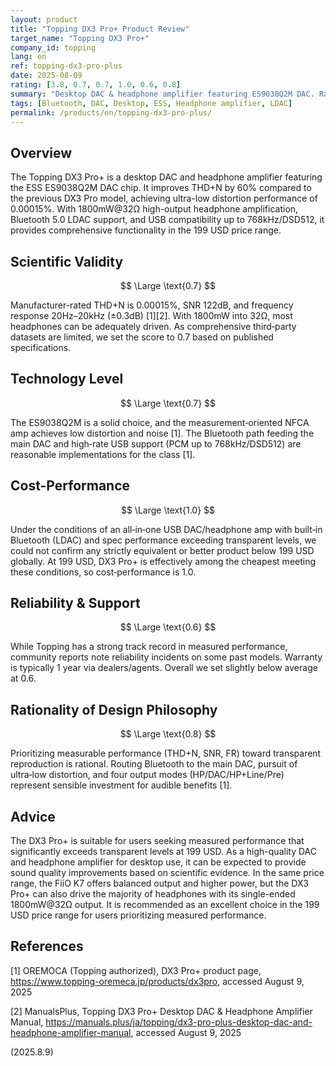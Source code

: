 ```yaml
---
layout: product
title: "Topping DX3 Pro+ Product Review"
target_name: "Topping DX3 Pro+"
company_id: topping
lang: en
ref: topping-dx3-pro-plus
date: 2025-08-09
rating: [3.8, 0.7, 0.7, 1.0, 0.6, 0.8]
summary: "Desktop DAC & headphone amplifier featuring ES9038Q2M DAC. Rated THD+N 0.00015% and 1800mW@32Ω output deliver strong spec performance in the 199 USD class."
tags: [Bluetooth, DAC, Desktop, ESS, Headphone amplifier, LDAC]
permalink: /products/en/topping-dx3-pro-plus/
---
```

## Overview

The Topping DX3 Pro+ is a desktop DAC and headphone amplifier featuring the ESS ES9038Q2M DAC chip. It improves THD+N by 60% compared to the previous DX3 Pro model, achieving ultra-low distortion performance of 0.00015%. With 1800mW@32Ω high-output headphone amplification, Bluetooth 5.0 LDAC support, and USB compatibility up to 768kHz/DSD512, it provides comprehensive functionality in the 199 USD price range.

## Scientific Validity

$$ \Large \text{0.7} $$

Manufacturer-rated THD+N is 0.00015%, SNR 122dB, and frequency response 20Hz–20kHz (±0.3dB) [1][2]. With 1800mW into 32Ω, most headphones can be adequately driven. As comprehensive third‑party datasets are limited, we set the score to 0.7 based on published specifications.

## Technology Level

$$ \Large \text{0.7} $$

The ES9038Q2M is a solid choice, and the measurement‑oriented NFCA amp achieves low distortion and noise [1]. The Bluetooth path feeding the main DAC and high‑rate USB support (PCM up to 768kHz/DSD512) are reasonable implementations for the class [1].

## Cost-Performance

$$ \Large \text{1.0} $$

Under the conditions of an all‑in‑one USB DAC/headphone amp with built‑in Bluetooth (LDAC) and spec performance exceeding transparent levels, we could not confirm any strictly equivalent or better product below 199 USD globally. At 199 USD, DX3 Pro+ is effectively among the cheapest meeting these conditions, so cost‑performance is 1.0.

## Reliability & Support

$$ \Large \text{0.6} $$

While Topping has a strong track record in measured performance, community reports note reliability incidents on some past models. Warranty is typically 1 year via dealers/agents. Overall we set slightly below average at 0.6.

## Rationality of Design Philosophy

$$ \Large \text{0.8} $$

Prioritizing measurable performance (THD+N, SNR, FR) toward transparent reproduction is rational. Routing Bluetooth to the main DAC, pursuit of ultra‑low distortion, and four output modes (HP/DAC/HP+Line/Pre) represent sensible investment for audible benefits [1].

## Advice

The DX3 Pro+ is suitable for users seeking measured performance that significantly exceeds transparent levels at 199 USD. As a high-quality DAC and headphone amplifier for desktop use, it can be expected to provide sound quality improvements based on scientific evidence. In the same price range, the FiiO K7 offers balanced output and higher power, but the DX3 Pro+ can also drive the majority of headphones with its single-ended 1800mW@32Ω output. It is recommended as an excellent choice in the 199 USD price range for users prioritizing measured performance.

## References

[1] OREMOCA (Topping authorized), DX3 Pro+ product page, https://www.topping-oremeca.jp/products/dx3pro, accessed August 9, 2025

[2] ManualsPlus, Topping DX3 Pro+ Desktop DAC & Headphone Amplifier Manual, https://manuals.plus/ja/topping/dx3-pro-plus-desktop-dac-and-headphone-amplifier-manual, accessed August 9, 2025

(2025.8.9)